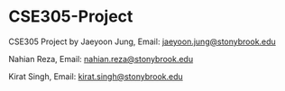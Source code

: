 # CSE305-Project
CSE305 Project by 
Jaeyoon Jung, Email: jaeyoon.jung@stonybrook.edu

Nahian Reza, Email: nahian.reza@stonybrook.edu

Kirat Singh, Email: kirat.singh@stonybrook.edu
